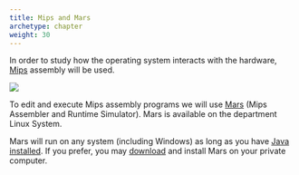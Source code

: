 ```yaml
---
title: Mips and Mars
archetype: chapter
weight: 30
---
```


In order to study how the operating system interacts with the
hardware, [Mips][mips] assembly will be used. 

![](/v1/images/module-0/mips-mars/hello-world-source.png)

To edit and execute Mips assembly programs we will use [Mars][mars] (Mips
Assembler and Runtime Simulator). Mars is available on the department Linux System.

Mars will run on any system (including Windows) as long as you
have [Java installed][java-install]. If you prefer, you may [download][download]
and install Mars on your private computer.

[mips]: https://en.wikipedia.org/wiki/MIPS_instruction_set

[mars]: http://courses.missouristate.edu/kenvollmar/mars/

[java]: https://en.wikipedia.org/wiki/Java_(software_platform)

[java-install]: https://java.com/en/download/help/index_installing.xml

[download]: http://courses.missouristate.edu/KenVollmar/mars/download.htm

